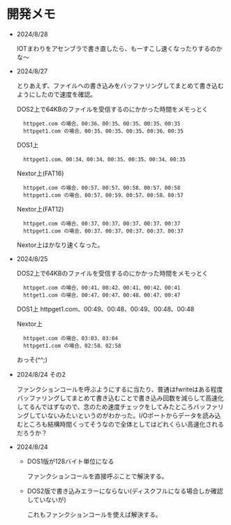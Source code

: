 # 開発メモ
- 2024/8/28

    IOTまわりをアセンブラで書き直したら、もーすこし速くなったりするのかな〜

- 2024/8/27

    とりあえず、ファイルへの書き込みをバッファリングしてまとめて書き込むようにしたので速度を確認。

    DOS2上で64KBのファイルを受信するのにかかった時間をメモっとく

        httpget.com の場合、00:36、00:35、00:35、00:35、00:35
        httpget1.com の場合、00:35、00:35、00:35、00:36、00:35

    DOS1上

        httpget1.com、00:34、00:34、00:35、00:35、00:34、00:35

    Nextor上(FAT16)

        httpget.com の場合、00:57、00:57、00:58、00:57、00:58
        httpget1.com の場合、00:57、00:59、00:57、00:58、00:57

    Nextor上(FAT12)

        httpget.com の場合、00:37、00:37、00:37、00:37、00:37
        httpget1.com の場合、00:37、00:37、00:37、00:37、00:37

    Nextor上はかなり速くなった。


- 2024/8/25

    DOS2上で64KBのファイルを受信するのにかかった時間をメモっとく

        httpget.com の場合、00:41、00:42、00:41、00:42、00:41
        httget1.com の場合、00:47、00:47、00:48、00:47、00:47

    DOS1上
        httpget1.com、00:49、00:48、00:49、00:48、00:48

    Nextor上
    
        httpget.com の場合、03:03、03:04
        httpget1.com の場合、02:58、02:58

    おっそ(^^;)


- 2024/8/24 その2

    ファンクションコールを呼ぶようにするに当たり、普通はfwriteはある程度バッファリングしてまとめて書き込むことで書き込み回数を減らして高速化してるんではずなので、念のため速度チェックをしてみたところバッファリングしていないみたいというのがわかった。I/Oポートからデータを読み込むところも結構時間くってそうなので全体としてはどれくらい高速化されるだろうか？


- 2024/8/24
    - DOS1版が128バイト単位になる

        ファンクションコールを直接呼ぶことで解決する。
    
    - DOS2版で書き込みエラーにならない(ディスクフルになる場合しか確認していないが)
    
        これもファンクションコールを使えば解決する。
